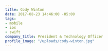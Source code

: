 ```yaml
---
title: Cody Winton
date: 2017-08-23 14:46:00 -05:00
tags:
- mobile
- ios
- swift
company_title: President & Technology Officer
profile_image: "/uploads/cody-winton.jpg"
---
```


